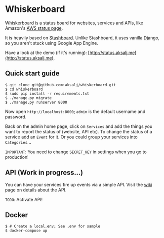 Whiskerboard
============

Whiskerboard is a status board for websites, services and APIs, like Amazon's [AWS status page](http://status.aws.amazon.com/).

It is heavily based on [Stashboard](http://www.stashboard.org/). Unlike Stashboard, it uses vanilla Django, so you aren't stuck using Google App Engine.

Have a look at the demo (if it's running): [http://status.aksalj.me](http://status.aksalj.me).

Quick start guide
-----------------

    $ git clone git@github.com:aksalj/whiskerboard.git
    $ cd whiskerboard
    $ sudo pip install -r requirements.txt
    $ ./manage.py migrate
    $ ./manage.py runserver 8000

Now open `http://localhost:8000`; `admin` is the default username and password. 

Back on the admin home page, click on `Services` and add the things you want to report the status of (website, API etc).
To change the status of a service add an `Event` for it. Or you could group your services into `Categories`...

`IMPORTANT`:  You need to change `SECRET_KEY` in settings when you go to production!

API (Work in progress...)
-------------------------

You can have your services fire up events via a simple API. Visit the [wiki](documentation/) page on details about the API.

`TODO`: Activate API!

Docker
------

    $ # Create a local.env; See .env for sample
    $ docker-compose up
